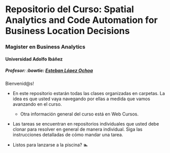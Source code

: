 # Repositorio del Curso: Spatial Analytics and Code Automation for Business Location Decisions
### Magister en Business Analytics
#### Universidad Adolfo Ibáñez
##### Profesor: :bowtie: [Esteban López Ochoa](https://estebanlp.github.io/mywebsite/index.html)

Bienvenid@s!

- En este repositorio estarán todas las clases organizadas en carpetas. La idea es que usted vaya navegando por ellas a medida que vamos avanzando en el curso. 
    * Otra información general del curso está en Web Cursos.

- Las tareas se encuentran en repositorios individuales que usted debe clonar para resolver en general de manera individual. Siga las instrucciones detalladas de cómo mandar una tarea.

- Listos para lanzarse a la piscina? :swimmer:
